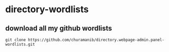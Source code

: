 # directory-wordlists

download all my github wordlists
----

```
git clone https://github.com/churamanib/directory.webpage-admin.panel-wordlists.git
```

